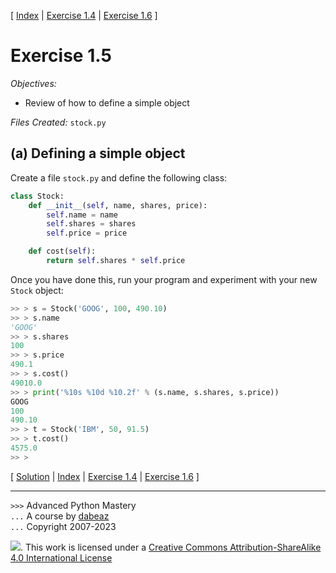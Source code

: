 \[ [Index](index.md) | [Exercise 1.4](ex1_4.md) | [Exercise 1.6](ex1_6.md) \]

# Exercise 1.5

*Objectives:*

- Review of how to define a simple object

*Files Created:* `stock.py`

## (a) Defining a simple object

Create a file `stock.py` and define the following class:

```python
class Stock:
    def __init__(self, name, shares, price):
        self.name = name
        self.shares = shares
        self.price = price

    def cost(self):
        return self.shares * self.price
```

Once you have done this, run your program and experiment with your new
`Stock` object:

```python
>> > s = Stock('GOOG', 100, 490.10)
>> > s.name
'GOOG'
>> > s.shares
100
>> > s.price
490.1
>> > s.cost()
49010.0
>> > print('%10s %10d %10.2f' % (s.name, s.shares, s.price))
GOOG
100
490.10
>> > t = Stock('IBM', 50, 91.5)
>> > t.cost()
4575.0
>> > 
```

\[ [Solution](soln1_5.md) | [Index](index.md) | [Exercise 1.4](ex1_4.md) | [Exercise 1.6](ex1_6.md) \]

----
`>>>` Advanced Python Mastery  
`...` A course by [dabeaz](https://www.dabeaz.com)  
`...` Copyright 2007-2023

![](https://i.creativecommons.org/l/by-sa/4.0/88x31.png). This work is licensed under
a [Creative Commons Attribution-ShareAlike 4.0 International License](http://creativecommons.org/licenses/by-sa/4.0/)
